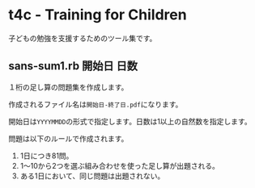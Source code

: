 # t4c - Training for Children

子どもの勉強を支援するためのツール集です。

## sans-sum1.rb 開始日 日数

１桁の足し算の問題集を作成します。

作成されるファイル名は`開始日-終了日.pdf`になります。

開始日は`YYYYMMDD`の形式で指定します。日数は1以上の自然数を指定します。

問題は以下のルールで作成されます。

1. 1日につき81問。
2. 1〜10から2つを選ぶ組み合わせを使った足し算が出題される。
3. ある1日において、同じ問題は出題されない。
